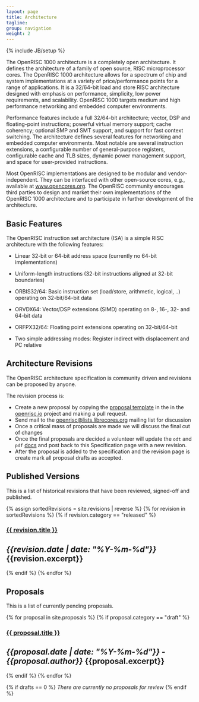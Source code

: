 ```yaml
---
layout: page
title: Architecture
tagline:
group: navigation
weight: 2
---
```

{% include JB/setup %}

The OpenRISC 1000 architecture is a completely open architecture. It
defines the architecture of a family of open source, RISC
microprocessor cores. The OpenRISC 1000 architecture allows for a
spectrum of chip and system implementations at a variety of
price/performance points for a range of applications. It is a
32/64-bit load and store RISC architecture designed with emphasis on
performance, simplicity, low power requirements, and scalability.
OpenRISC 1000 targets medium and high performance networking and
embedded computer environments.

Performance features include a full 32/64-bit architecture; vector,
DSP and floating-point instructions; powerful virtual memory support;
cache coherency; optional SMP and SMT support, and support for fast
context switching. The architecture defines several features for
networking and embedded computer environments. Most notable are
several instruction extensions, a configurable number of
general-purpose registers, configurable cache and TLB sizes, dynamic
power management support, and space for user-provided instructions.

Most OpenRISC implementations are designed to be modular and
vendor-independent. They can be interfaced with other open-source
cores, e.g., available at www.opencores.org. The OpenRISC community
encourages third parties to design and market their own
implementations of the OpenRISC 1000 architecture and to participate
in further development of the architecture.

## Basic Features

The OpenRISC instruction set architecture (ISA) is a simple RISC
architecture with the following features:

 - Linear 32-bit or 64-bit address space (currently no 64-bit
   implementations)

 - Uniform-length instructions (32-bit instructions aligned at 32-bit
   boundaries)

 - ORBIS32/64: Basic instruction set (load/store, arithmetic, logical,
   ..) operating on 32-bit/64-bit data

 - ORVDX64: Vector/DSP extensions (SIMD) operating on 8-, 16-, 32- and
   64-bit data

 - ORFPX32/64: Floating point extensions operating on 32-bit/64-bit

 - Two simple addressing modes: Register indirect with displacement and
   PC relative

## Architecture Revisions

The OpenRISC architecture specification is community driven and revisions
can be proposed by anyone.

The revision process is:

 - Create a new proposal by copying the [proposal template](/proposals/template) in the
   in the [openrisc.io](https://github.com/openrisc/openrisc.github.io) project and making
   a pull request.
 - Send mail to the <openrisc@lists.librecores.org> mailing list for discussion
 - Once a critical mass of proposals are made we will discuss the final cut of changes
 - Once the final proposals are decided a volunteer will update the `odt` and `pdf`
   [docs](https://github.com/openrisc/doc) and post back to this Specification
   page with a new revision.
 - After the proposal is added to the specification and the revision page
   is create mark all proposal drafts as accepted.

## Published Versions

This is a list of historical revisions that have been reviewed, signed-off and
published.

{% assign sortedRevisions = site.revisions | reverse %}
{% for revision in sortedRevisions %}
  {% if revision.category == "released" %}
### [{{ revision.title }}]({{revision.url}})
*{{revision.date | date: "%Y-%m-%d"}}*
{{revision.excerpt}}
---
  {% endif %}
{% endfor %}

## Proposals

This is a list of currently pending proposals.

{% for proposal in site.proposals %}
  {% if proposal.category == "draft" %}
<!-- {% increment drafts %} -->

### [{{ proposal.title }}]({{proposal.url}})
*{{proposal.date | date: "%Y-%m-%d"}} - {{proposal.author}}*
{{proposal.excerpt}}
---
  {% endif %}
{% endfor %}

{% if drafts == 0 %}
*There are currently no proposals for review*
{% endif %}
